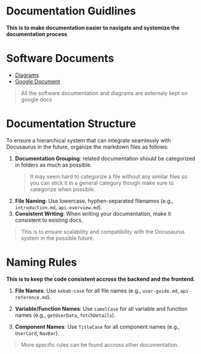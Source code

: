 # Documentation Guidlines
**This is to make documentation easier to navigate and systemize the documentation process**

# Software Documents

- [Diagrams](https://drive.google.com/file/d/19jv0FZojG_2w8PjMF-sAOrAiVR-_OPEy/view?usp=sharing)
- [Google Document](https://docs.google.com/document/d/1XWgXeOGIy9EznNfNJjTPBU56vMVgyO4vmpSnKr-jUas/edit?usp=sharing)

> All the software documentation and diagrams are externaly kept on google docs


# Documentation Structure

To ensure a hierarchical system that can integrate seamlessly with Docusaurus in the future, organize the markdown files as follows:

1. **Documentation Grouping**: related documentation should be categorized in folders as much as possible.
    > It may seem hard to categorize a file without any similar files so you can stick it in a general category though make sure to categorize when possible.
2. **File Naming**: Use lowercase, hyphen-separated filenames (e.g., `introduction.md`, `api-overview.md`).
3. **Consistent Writing**: When writing your documentation, make it consistent to existing docs.

> This is to ensure scalability and compatibility with the Docusaurus system in the possible future.

# Naming Rules
**This is to keep the code consistent accross the backend and the frontend.**

1. **File Names**: Use `kebab-case` for all file names (e.g., `user-guide.md`, `api-reference.md`).

2. **Variable/Function Names**: Use `camelCase` for all variable and function names (e.g., `getUserData`, `fetchDetails`).

3. **Component Names**: Use `TitleCase` for all component names (e.g., `UserCard`, `NavBar`).

> More specific rules can be found accross other documentation.
